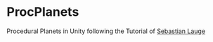 # ProcPlanets

Procedural Planets in Unity following the Tutorial of [Sebastian Lauge](https://www.youtube.com/watch?v=QN39W020LqU&list=PLFt_AvWsXl0cONs3T0By4puYy6GM22ko8 "Tutorial On Youtube")
